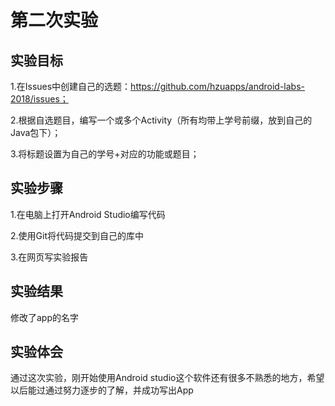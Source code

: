 # 第二次实验
## 实验目标

1.在Issues中创建自己的选题：https://github.com/hzuapps/android-labs-2018/issues； 

2.根据自选题目，编写一个或多个Activity（所有均带上学号前缀，放到自己的Java包下）； 

3.将标题设置为自己的学号+对应的功能或题目；

## 实验步骤

1.在电脑上打开Android Studio编写代码

2.使用Git将代码提交到自己的库中

3.在网页写实验报告


## 实验结果
   修改了app的名字
## 实验体会
   通过这次实验，刚开始使用Android studio这个软件还有很多不熟悉的地方，希望以后能过通过努力逐步的了解，并成功写出App
